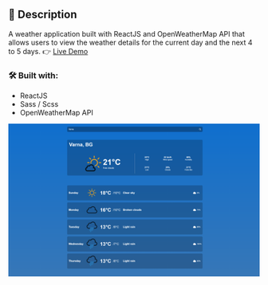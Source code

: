 ## :page_with_curl: Description

A weather application built with ReactJS and OpenWeatherMap API that allows users to view the weather details for the current day and the next 4 to 5 days.
:point_right: [Live Demo](https://lucky-empanada-cb76a7.netlify.app/)

### :hammer_and_wrench: Built with:

- ReactJS
- Sass / Scss
- OpenWeatherMap API

![Screenshot](https://github.com/memo2k/react-weather-app/blob/master/src/assets/weatherapp.png)

